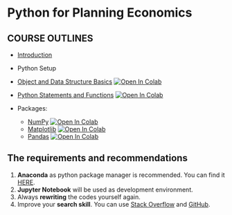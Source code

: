 # Python for Planning Economics

## COURSE OUTLINES

- [Introduction](https://github.com/saeed-saffari/Python-for-Economics-fall-2021/blob/main/Natural%20Resource%20Economics/Python%20for%20Economics%20-%20Introduction%20-%20UT%20-%20fall%202021.pdf)
- Python Setup
- [Object and Data Structure Basics]() [![Open In Colab](https://colab.research.google.com/assets/colab-badge.svg)]()

- [Python Statements and Functions]() [![Open In Colab](https://colab.research.google.com/assets/colab-badge.svg)]()

- Packages:
  - [NumPy]() [![Open In Colab](https://colab.research.google.com/assets/colab-badge.svg)]()
  - [Matplotlib]() [![Open In Colab](https://colab.research.google.com/assets/colab-badge.svg)]()
  - [Pandas]() [![Open In Colab](https://colab.research.google.com/assets/colab-badge.svg)]()


## The requirements and recommendations

1. **Anaconda** as python package manager is recommended. You can find it [HERE](https://www.anaconda.com/products/individual).
2. **Jupyter Notebook** will be used as development environment.
3. Always **rewriting** the codes yourself again.
4. Improve your **search skill**. You can use [Stack Overflow](https://stackoverflow.com/) and [GitHub](https://github.com/).
